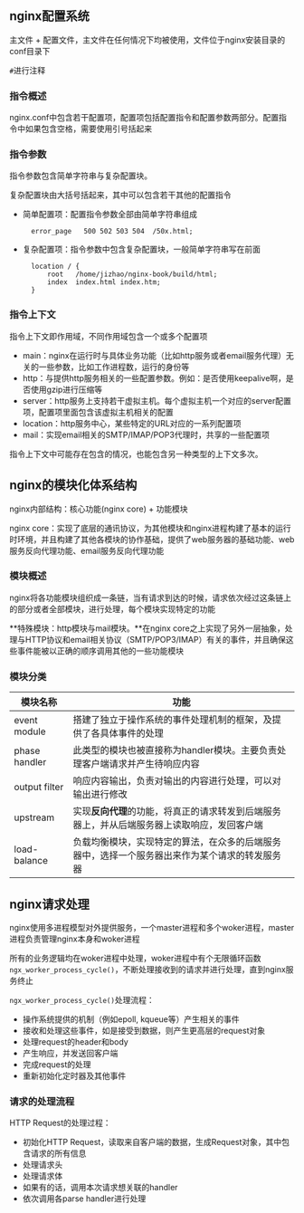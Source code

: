 ## nginx配置系统

主文件 + 配置文件，主文件在任何情况下均被使用，文件位于nginx安装目录的conf目录下

`#`进行注释

### 指令概述

nginx.conf中包含若干配置项，配置项包括配置指令和配置参数两部分。配置指令中如果包含空格，需要使用引号括起来

### 指令参数

指令参数包含简单字符串与复杂配置块。

复杂配置块由大括号括起来，其中可以包含若干其他的配置指令

* 简单配置项：配置指令参数全部由简单字符串组成

		error_page   500 502 503 504  /50x.html;

* 复杂配置项：指令参数中包含复杂配置块，一般简单字符串写在前面

		location / {
		    root   /home/jizhao/nginx-book/build/html;
		    index  index.html index.htm;
		}

### 指令上下文

指令上下文即作用域，不同作用域包含一个或多个配置项

* main：nginx在运行时与具体业务功能（比如http服务或者email服务代理）无关的一些参数，比如工作进程数，运行的身份等
* http：与提供http服务相关的一些配置参数。例如：是否使用keepalive啊，是否使用gzip进行压缩等
* server：http服务上支持若干虚拟主机。每个虚拟主机一个对应的server配置项，配置项里面包含该虚拟主机相关的配置
* location：http服务中心，某些特定的URL对应的一系列配置项
* mail：实现email相关的SMTP/IMAP/POP3代理时，共享的一些配置项

指令上下文中可能存在包含的情况，也能包含另一种类型的上下文多次。

## nginx的模块化体系结构


nginx内部结构：核心功能(nginx core) + 功能模块

nginx core：实现了底层的通讯协议，为其他模块和nginx进程构建了基本的运行时环境，并且构建了其他各模块的协作基础，提供了web服务器的基础功能、web服务反向代理功能、email服务反向代理功能

### 模块概述

nginx将各功能模块组织成一条链，当有请求到达的时候，请求依次经过这条链上的部分或者全部模块，进行处理，每个模块实现特定的功能

**特殊模块：http模块与mail模块。**在nginx core之上实现了另外一层抽象，处理与HTTP协议和email相关协议（SMTP/POP3/IMAP）有关的事件，并且确保这些事件能被以正确的顺序调用其他的一些功能模块

### 模块分类

模块名称 | 功能
------ | ------
event module | 搭建了独立于操作系统的事件处理机制的框架，及提供了各具体事件的处理
phase handler | 此类型的模块也被直接称为handler模块。主要负责处理客户端请求并产生待响应内容
output filter | 响应内容输出，负责对输出的内容进行处理，可以对输出进行修改
upstream | 实现**反向代理**的功能，将真正的请求转发到后端服务器上，并从后端服务器上读取响应，发回客户端
load-balance | 负载均衡模块，实现特定的算法，在众多的后端服务器中，选择一个服务器出来作为某个请求的转发服务器

## nginx请求处理

nginx使用多进程模型对外提供服务，一个master进程和多个woker进程，master进程负责管理nginx本身和woker进程

所有的业务逻辑均在woker进程中处理，woker进程中有个无限循环函数`ngx_worker_process_cycle()`，不断处理接收到的请求并进行处理，直到nginx服务终止

`ngx_worker_process_cycle()`处理流程：

* 操作系统提供的机制（例如epoll, kqueue等）产生相关的事件
* 接收和处理这些事件，如是接受到数据，则产生更高层的request对象
* 处理request的header和body
* 产生响应，并发送回客户端
* 完成request的处理
* 重新初始化定时器及其他事件

### 请求的处理流程

HTTP Request的处理过程：

* 初始化HTTP Request，读取来自客户端的数据，生成Request对象，其中包含请求的所有信息
* 处理请求头
* 处理请求体
* 如果有的话，调用本次请求想关联的handler
* 依次调用各parse handler进行处理

